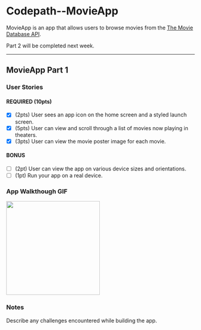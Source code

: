 # Codepath--MovieApp

MovieApp is an app that allows users to browse movies from the [The Movie Database API](http://docs.themoviedb.apiary.io/#).

Part 2 will be completed next week.

---

## MovieApp Part 1

### User Stories

#### REQUIRED (10pts)
- [x] (2pts) User sees an app icon on the home screen and a styled launch screen.
- [x] (5pts) User can view and scroll through a list of movies now playing in theaters.
- [x] (3pts) User can view the movie poster image for each movie.

#### BONUS
- [ ] (2pt) User can view the app on various device sizes and orientations.
- [ ] (1pt) Run your app on a real device.

### App Walkthough GIF
<img src="https://cl.ly/25247de36baa/Screen%2520Recording%25202019-02-18%2520at%252003.50%2520PM.gif" width=250><br>

### Notes
Describe any challenges encountered while building the app.
